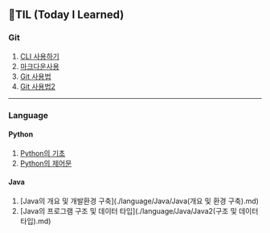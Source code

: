 ## 🌱TIL (Today I Learned)

### Git

1. [CLI 사용하기](./startcamp/CLI.md)
2. [마크다운사용](./startcamp/마크다운(Markdown).md)
3. [Git 사용법](./startcamp/git.md)
3. [Git 사용법2](./startcamp/git2.md)

---

### Language

#### Python

1. [Python의 기초](./language/Python/Python.md)
2. [Python의 제어문](./language/Python/Python2(control_statement).md)

#### Java

1. [Java의 개요 및 개발환경 구축](./language/Java/Java(개요 및 환경 구축).md)
2. [Java의 프로그램 구조 및 데이터 타입](./language/Java/Java2(구조 및 데이터 타입).md)

